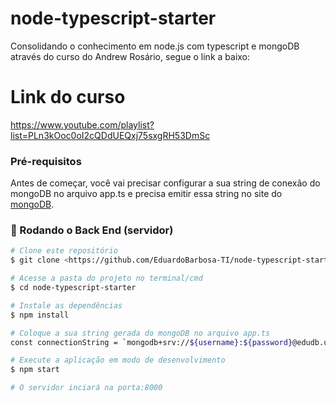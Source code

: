 # node-typescript-starter
Consolidando o conhecimento em node.js com typescript e mongoDB através do curso do Andrew Rosário, segue o link a baixo:

# Link do curso
https://www.youtube.com/playlist?list=PLn3kOoc0oI2cQDdUEQxj75sxgRH53DmSc

### Pré-requisitos

Antes de começar, você vai precisar configurar a sua string de conexão do mongoDB no arquivo app.ts e precisa emitir essa string no site do [mongoDB](https://mongodb.com). 

### 🎲 Rodando o Back End (servidor)

```bash
# Clone este repositório
$ git clone <https://github.com/EduardoBarbosa-TI/node-typescript-starter.git>

# Acesse a pasta do projeto no terminal/cmd
$ cd node-typescript-starter

# Instale as dependências
$ npm install

# Coloque a sua string gerada do mongoDB no arquivo app.ts
const connectionString = `mongodb+srv://${username}:${password}@edudb.uqsau8h.mongodb.net/?retryWrites=true&w=majority`;

# Execute a aplicação em modo de desenvolvimento
$ npm start

# O servidor inciará na porta:8000 
```
